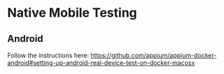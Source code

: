 # Native Mobile Testing

## Android

Follow the instructions here: https://github.com/appium/appium-docker-android#setting-up-android-real-device-test-on-docker-macosx
